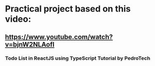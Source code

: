 # Practical project based on this video:
## https://www.youtube.com/watch?v=bjnW2NLAofI
### Todo List in ReactJS using TypeScript Tutorial by PedroTech

